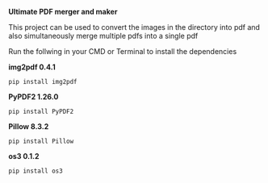 **Ultimate PDF merger and maker**

This project can be used to convert the images in the directory into pdf and also simultaneously merge multiple pdfs into a single pdf

Run the follwing in your CMD or Terminal to install the dependencies

**img2pdf 0.4.1**

```
pip install img2pdf
```

**PyPDF2 1.26.0**

```
pip install PyPDF2
```

**Pillow 8.3.2**

```
pip install Pillow
```

**os3 0.1.2**

```
pip install os3
```
